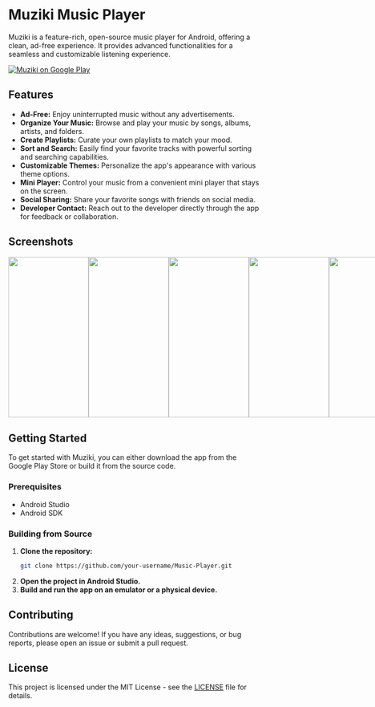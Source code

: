 # Muziki Music Player

Muziki is a feature-rich, open-source music player for Android, offering a clean, ad-free experience. It provides advanced functionalities for a seamless and customizable listening experience.

[![Muziki on Google Play](https://play.google.com/intl/en_us/badges/static/images/badges/en_badge_web_generic.png)](https://play.google.com/store/apps/details?id=com.alle.san.musicplayer&pli=1)

## Features

- **Ad-Free:** Enjoy uninterrupted music without any advertisements.
- **Organize Your Music:** Browse and play your music by songs, albums, artists, and folders.
- **Create Playlists:** Curate your own playlists to match your mood.
- **Sort and Search:** Easily find your favorite tracks with powerful sorting and searching capabilities.
- **Customizable Themes:** Personalize the app's appearance with various theme options.
- **Mini Player:** Control your music from a convenient mini player that stays on the screen.
- **Social Sharing:** Share your favorite songs with friends on social media.
- **Developer Contact:** Reach out to the developer directly through the app for feedback or collaboration.

## Screenshots

<div style="display:flex; flex-direction:row; justify-content:space-around;">
  <img src="https://play-lh.googleusercontent.com/n7PPe-i9f-S494XqhoTMPaZtLrcU7xwokzps6R8Mur0XG58GZmnDtfshNvtmwtspc8E=w2560-h1440-rw" width="160" height="320">
  <img src="https://play-lh.googleusercontent.com/C_dO6-CJlPg7d9POcyi92a7vsxIfIUcYS2VbzWSMingnp8r_iZffZRRG0r-mLvT1qmI=w2560-h1440-rw" width="160" height="320">
  <img src="https://play-lh.googleusercontent.com/JSE33tUj1g72Nb6ILbilOqL9ThYW7U-F8_4yvrOkpLl3ZvlfuWnGZSlDpXuAyZJTVR4=w2560-h1440-rw" width="160" height="320">
  <img src="https://play-lh.googleusercontent.com/ZdEzFvq9qpdUkF2ty88ulUQPcG1Y4lGlIhsOvPP81f9S_2sK4_b8bkh5Xd-g8idTpPJa=w2560-h1440-rw" width="160" height="320">
  <img src="https://play-lh.googleusercontent.com/NV3z7e_FgkgdxGIhPrlDngI1kkDk6qlWK_mQPV9iLjlRQ8Ayb7DoVCUeu-3fa4EzzNM=w2560-h1440-rw" width="160" height="320">
</div>

## Getting Started

To get started with Muziki, you can either download the app from the Google Play Store or build it from the source code.

### Prerequisites

- Android Studio
- Android SDK

### Building from Source

1. **Clone the repository:**
   ```bash
   git clone https://github.com/your-username/Music-Player.git
   ```
2. **Open the project in Android Studio.**
3. **Build and run the app on an emulator or a physical device.**

## Contributing

Contributions are welcome! If you have any ideas, suggestions, or bug reports, please open an issue or submit a pull request.

## License

This project is licensed under the MIT License - see the [LICENSE](LICENSE) file for details.